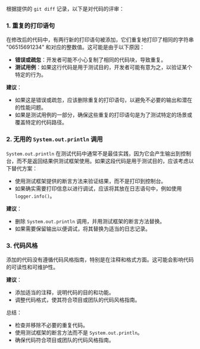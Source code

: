 根据提供的 `git diff` 记录，以下是对代码的评审：

### 1. 重复的打印语句
在修改后的代码中，有两行新的打印语句被添加，它们重复地打印了相同的字符串 "06515691234" 和对应的整数值。这可能是由于以下原因：

- **错误或疏忽**：开发者可能不小心复制了相同的代码块，导致重复。
- **测试用例**：如果这行代码是用于测试目的，开发者可能有意为之，以验证某个特定的行为。

**建议**：
- 如果这是错误或疏忽，应该删除重复的打印语句，以避免不必要的输出和潜在的性能问题。
- 如果是测试用例的一部分，确保这些重复的打印语句是为了测试特定的场景或覆盖特定的代码路径。

### 2. 无用的 `System.out.println` 调用
`System.out.println` 在测试代码中通常不是最佳实践，因为它会产生输出到控制台，而不是返回结果供测试框架使用。如果这段代码是用于测试目的，应该考虑以下替代方案：

- 使用测试框架提供的断言方法来验证结果，而不是打印到控制台。
- 如果确实需要打印信息以进行调试，应该将其放在日志语句中，例如使用 `logger.info()`。

**建议**：
- 删除 `System.out.println` 调用，并用测试框架的断言方法替换。
- 如果需要保留输出以便调试，将其替换为适当的日志记录。

### 3. 代码风格
添加的代码没有遵循代码风格指南，特别是在注释和格式方面。这可能会影响代码的可读性和可维护性。

**建议**：
- 添加适当的注释，说明代码的目的和功能。
- 调整代码格式，使其符合项目或团队的代码风格指南。

总结：
- 检查并移除不必要的重复代码。
- 使用测试框架的断言方法而不是 `System.out.println`。
- 确保代码符合项目或团队的代码风格指南。